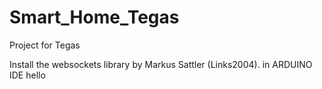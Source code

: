 # Smart_Home_Tegas
 Project for Tegas 

 Install the websockets library by Markus Sattler (Links2004). in ARDUINO IDE 
hello
